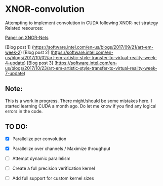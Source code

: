 # XNOR-convolution
Attempting to implement convolution in CUDA following XNOR-net strategy
Related resources:

[Paper on XNOR-Nets](https://arxiv.org/abs/1603.05279)

[Blog post 1] (https://software.intel.com/en-us/blogs/2017/09/21/art-em-week-2)
[Blog post 2] (https://software.intel.com/en-us/blogs/2017/10/02/art-em-artistic-style-transfer-to-virtual-reality-week-4-update)
[Blog post 3] (https://software.intel.com/en-us/blogs/2017/10/23/art-em-artistic-style-transfer-to-virtual-reality-week-7-update)

##  Note:
  This is a work in progress. There might/should be some mistakes here. I started learning CUDA a month ago. 
  Do let me know if you find any logical errors in the code.
##  TO DO:
  - [x] Parallelize per convolution
  - [x] Parallelize over channels / Maximize throughput
  - [ ] Attempt dynamic parallelism
  - [ ] Create a full precision verification kernel
  - [ ] Add full support for custom kernel sizes


